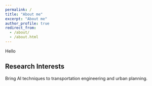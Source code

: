 ```yaml
---
permalink: /
title: "About me"
excerpt: "About me"
author_profile: true
redirect_from: 
  - /about/
  - /about.html
---
```

Hello


## Research Interests
Bring AI techniques to transportation engineering and urban planning.
